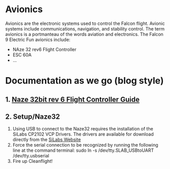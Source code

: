 # Avionics
Avionics are the electronic systems used to control the Falcon flight. Avionic systems include communications, navigation, and stability control. 
The term avionics is a portmanteau of the words aviation and electronics.
The Falcon 9 Electric Fun avionics include:
- NAze 32 rev6 Flight Controller
- ESC 60A 
- ...

# Documentation as we go (blog style)

## 1. [Naze 32bit rev 6 Flight Controller Guide](http://www.dronetrest.com/t/naze-32-revision-6-flight-controller-guide/1605)

## 2. Setup/Naze32 
  1. Using USB to connect to the Naze32 requires the installation of the SiLabs CP2102 VCP Drivers. The drivers are available for download directly from the [SiLabs Website](https://www.silabs.com/products/development-tools/software/usb-to-uart-bridge-vcp-drivers)
  2. Force the serial connection to be recognized by running the following line at the command terminal: sudo ln -s /dev/tty.SLAB_USBtoUART /dev/tty.usbserial
  3. Fire up Cleanflight!
